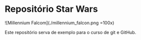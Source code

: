 # Repositório Star Wars

![Millennium Falcom](./millennium_falcon.png =100x)

Este repositório serva de exemplo para o curso de git e GitHub.
